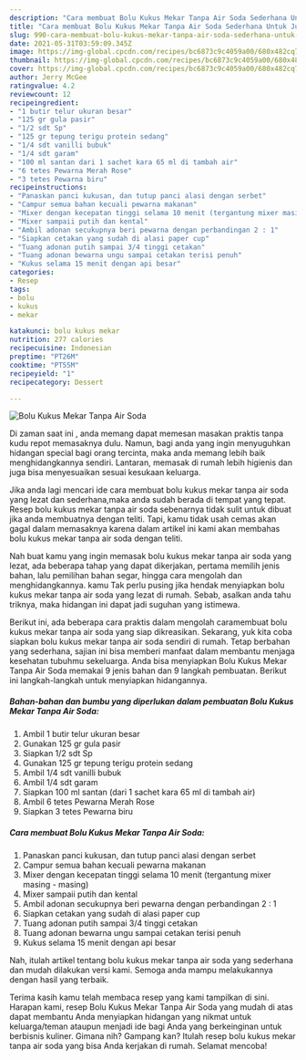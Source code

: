 ```yaml
---
description: "Cara membuat Bolu Kukus Mekar Tanpa Air Soda Sederhana Untuk Jualan"
title: "Cara membuat Bolu Kukus Mekar Tanpa Air Soda Sederhana Untuk Jualan"
slug: 990-cara-membuat-bolu-kukus-mekar-tanpa-air-soda-sederhana-untuk-jualan
date: 2021-05-31T03:59:09.345Z
image: https://img-global.cpcdn.com/recipes/bc6873c9c4059a00/680x482cq70/bolu-kukus-mekar-tanpa-air-soda-foto-resep-utama.jpg
thumbnail: https://img-global.cpcdn.com/recipes/bc6873c9c4059a00/680x482cq70/bolu-kukus-mekar-tanpa-air-soda-foto-resep-utama.jpg
cover: https://img-global.cpcdn.com/recipes/bc6873c9c4059a00/680x482cq70/bolu-kukus-mekar-tanpa-air-soda-foto-resep-utama.jpg
author: Jerry McGee
ratingvalue: 4.2
reviewcount: 12
recipeingredient:
- "1 butir telur ukuran besar"
- "125 gr gula pasir"
- "1/2 sdt Sp"
- "125 gr tepung terigu protein sedang"
- "1/4 sdt vanilli bubuk"
- "1/4 sdt garam"
- "100 ml santan dari 1 sachet kara 65 ml di tambah air"
- "6 tetes Pewarna Merah Rose"
- "3 tetes Pewarna biru"
recipeinstructions:
- "Panaskan panci kukusan, dan tutup panci alasi dengan serbet"
- "Campur semua bahan kecuali pewarna makanan"
- "Mixer dengan kecepatan tinggi selama 10 menit (tergantung mixer masing - masing)"
- "Mixer sampaii putih dan kental"
- "Ambil adonan secukupnya beri pewarna dengan perbandingan 2 : 1"
- "Siapkan cetakan yang sudah di alasi paper cup"
- "Tuang adonan putih sampai 3/4 tinggi cetakan"
- "Tuang adonan bewarna ungu sampai cetakan terisi penuh"
- "Kukus selama 15 menit dengan api besar"
categories:
- Resep
tags:
- bolu
- kukus
- mekar

katakunci: bolu kukus mekar 
nutrition: 277 calories
recipecuisine: Indonesian
preptime: "PT26M"
cooktime: "PT55M"
recipeyield: "1"
recipecategory: Dessert

---
```



![Bolu Kukus Mekar Tanpa Air Soda](https://img-global.cpcdn.com/recipes/bc6873c9c4059a00/680x482cq70/bolu-kukus-mekar-tanpa-air-soda-foto-resep-utama.jpg)

Di zaman  saat ini , anda memang dapat memesan masakan praktis tanpa kudu repot memasaknya dulu. Namun, bagi anda yang ingin menyuguhkan hidangan special bagi orang tercinta, maka anda memang lebih baik menghidangkannya sendiri. Lantaran, memasak di rumah lebih higienis dan juga bisa menyesuaikan sesuai kesukaan keluarga.

Jika anda lagi mencari ide cara membuat bolu kukus mekar tanpa air soda yang lezat dan sederhana,maka anda sudah berada di tempat yang tepat. Resep bolu kukus mekar tanpa air soda  sebenarnya tidak sulit untuk dibuat jika anda membuatnya dengan teliti. Tapi, kamu tidak usah cemas akan gagal dalam memasaknya 
karena dalam artikel ini kami akan membahas bolu kukus mekar tanpa air soda dengan teliti.  



Nah buat kamu yang ingin memasak bolu kukus mekar tanpa air soda yang lezat, ada beberapa tahap yang dapat dikerjakan, pertama memilih jenis bahan, lalu pemilihan bahan segar, hingga cara mengolah dan menghidangkannya. kamu Tak perlu pusing jika hendak menyiapkan bolu kukus mekar tanpa air soda yang lezat di rumah. Sebab, asalkan anda  tahu triknya, maka hidangan ini dapat jadi suguhan yang istimewa.

Berikut ini, ada beberapa cara praktis  dalam mengolah caramembuat bolu kukus mekar tanpa air soda yang siap dikreasikan. Sekarang, yuk kita coba siapkan bolu kukus mekar tanpa air soda sendiri di rumah. Tetap berbahan yang sederhana, sajian ini bisa memberi manfaat dalam membantu menjaga kesehatan tubuhmu sekeluarga. Anda bisa menyiapkan Bolu Kukus Mekar Tanpa Air Soda memakai 9 jenis bahan dan 9 langkah pembuatan. Berikut ini langkah-langkah untuk menyiapkan hidangannya.

<!--inarticleads1-->

##### Bahan-bahan dan bumbu yang diperlukan dalam pembuatan Bolu Kukus Mekar Tanpa Air Soda:

1. Ambil 1 butir telur ukuran besar
1. Gunakan 125 gr gula pasir
1. Siapkan 1/2 sdt Sp
1. Gunakan 125 gr tepung terigu protein sedang
1. Ambil 1/4 sdt vanilli bubuk
1. Ambil 1/4 sdt garam
1. Siapkan 100 ml santan (dari 1 sachet kara 65 ml di tambah air)
1. Ambil 6 tetes Pewarna Merah Rose
1. Siapkan 3 tetes Pewarna biru




<!--inarticleads2-->

##### Cara membuat Bolu Kukus Mekar Tanpa Air Soda:

1. Panaskan panci kukusan, dan tutup panci alasi dengan serbet
1. Campur semua bahan kecuali pewarna makanan
1. Mixer dengan kecepatan tinggi selama 10 menit (tergantung mixer masing - masing)
1. Mixer sampaii putih dan kental
1. Ambil adonan secukupnya beri pewarna dengan perbandingan 2 : 1
1. Siapkan cetakan yang sudah di alasi paper cup
1. Tuang adonan putih sampai 3/4 tinggi cetakan
1. Tuang adonan bewarna ungu sampai cetakan terisi penuh
1. Kukus selama 15 menit dengan api besar




Nah, itulah artikel tentang  bolu kukus mekar tanpa air soda  yang sederhana dan mudah dilakukan versi kami. Semoga anda mampu melakukannya dengan hasil yang terbaik. 

Terima kasih kamu telah membaca resep yang kami tampilkan di sini. Harapan kami, resep  Bolu Kukus Mekar Tanpa Air Soda yang mudah di atas dapat membantu Anda menyiapkan hidangan yang nikmat untuk keluarga/teman ataupun menjadi ide bagi Anda yang berkeinginan untuk berbisnis kuliner. Gimana nih? Gampang kan? Itulah resep bolu kukus mekar tanpa air soda yang bisa Anda kerjakan di rumah. Selamat mencoba!

